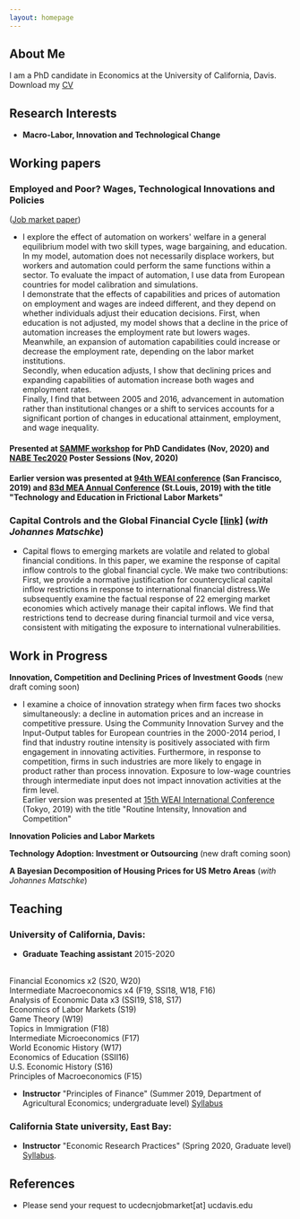 ```yaml
---
layout: homepage
---
```


## About Me

I am a PhD candidate in Economics at the University of California, Davis. 
Download my [CV](assets/MarinaLovchikova_Resume_ind.pdf)

## Research Interests

- **Macro-Labor, Innovation and Technological Change** 

## Working papers

### Employed and Poor? Wages, Technological Innovations and Policies 
([Job market paper](assets/MarinaLovchikova_JMP_Automation_Education.pdf))

- I explore the effect of automation on workers' welfare in a general equilibrium model with two skill types, wage bargaining, and education. In my model, automation does not necessarily displace workers, but workers and automation could perform the same functions within a sector. To evaluate the impact of automation, I use data from European countries for model calibration and simulations. <br>
	I demonstrate that the effects of capabilities and prices of automation on employment and wages are indeed different, and they depend on whether individuals adjust their education decisions. First, when education is not adjusted, my model shows that a decline in the price of automation increases the employment rate but lowers wages. Meanwhile, an expansion of automation capabilities could increase or decrease the employment rate, depending on the labor market institutions. <br>
	Secondly, when education adjusts, I show that declining prices and expanding capabilities of automation increase both wages and employment rates. <br>
	Finally, I find that between 2005 and 2016, advancement in automation rather than institutional changes or a shift to services accounts for a significant portion of changes in educational attainment, employment, and wage inequality.

#### Presented at [SAMMF workshop](https://sammf.com/sammf-workshop-for-job-market-candidates/) for PhD Candidates (Nov, 2020) and [NABE Tec2020](https://www.nabe.com/tec2020) Poster Sessions (Nov, 2020)
#### Earlier version was presented at [94th WEAI conference](https://weai.org/assets/675.pdf) (San Francisco, 2019) and [83d MEA Annual Conference](http://mea.grinnell.edu/sites/default/files/2019%20Program%20Final.pdf) (St.Louis, 2019) with the title "Technology and Education in Frictional Labor Markets"


### Capital Controls and the Global Financial Cycle <u><a href="../assets/MarinaLovchikova_JohannesMatschke_capital_controls_and_the_global_financial_cycle.pdf">[link]</a></u> (*with Johannes Matschke*)
- Capital flows to emerging markets are volatile and related to global financial conditions. In this paper, we examine the response of capital inflow controls to the global financial cycle. We make two contributions: First, we provide a normative justification for countercyclical capital inflow restrictions in response to international financial distress.We subsequently examine the factual response of 22 emerging market
economies which actively manage their capital inflows. We find that restrictions tend to decrease during financial turmoil and vice versa, consistent with mitigating the exposure to international vulnerabilities.


## Work in Progress

**Innovation, Competition and Declining Prices of Investment Goods** (new draft coming soon)
- I examine a choice of innovation strategy when firm faces two shocks simultaneously: a decline in automation prices and an increase in competitive pressure. Using the Community Innovation Survey and the Input-Output tables for European countries in the 2000-2014 period, I find that industry routine intensity is positively associated with firm engagement in innovating activities. Furthermore, in response to competition, firms in such industries are more likely to engage in product rather than process innovation. Exposure to low-wage countries through intermediate input does not impact innovation activities at the firm level.
<br> Earlier version was presented at [15th WEAI International Conference](https://weai.org/assets/572.pdf) (Tokyo, 2019) with the title "Routine Intensity, Innovation and Competition"

**Innovation Policies and Labor Markets**

**Technology Adoption: Investment or Outsourcing** (new draft coming soon)

**A Bayesian Decomposition of Housing Prices for US Metro Areas** (*with Johannes Matschke*)

## Teaching

### University of California, Davis:
- **Graduate Teaching assistant**  2015-2020
<br>
Financial Economics x2 (S20, W20)
<br>
Intermediate Macroeconomics x4 (F19, SSI18, W18, F16) 
<br>
Analysis of Economic Data x3 (SSI19, S18, S17)
<br>
Economics of Labor Markets (S19)
<br>
Game Theory (W19)
<br> 
Topics in Immigration (F18) 
<br>
Intermediate Microeconomics (F17)
<br>
World Economic History (W17) 
<br>
Economics of Education (SSII16)
<br>
U.S. Economic History (S16)
<br>
Principles of Macroeconomics (F15) 
<br>

- **Instructor** "Principles of Finance" (Summer 2019, Department of Agricultural Economics; undergraduate level)  [Syllabus](assets/mlovchikova-syllabusARE171A_SSI19.pdf)

### California State university, East Bay: 
- **Instructor** "Economic Research Practices" (Spring 2020, Graduate level) [Syllabus](assets/mlovchikova-econ670-syllabus.pdf).



## References
 - Please send your request to ucdecnjobmarket[at] ucdavis.edu
